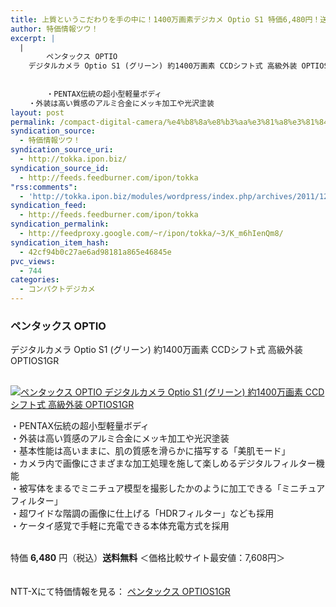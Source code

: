 ```yaml
---
title: 上質というこだわりを手の中に！1400万画素デジカメ Optio S1 特価6,480円！送料無料！
author: 特価情報ツウ！
excerpt: |
  |
    	ペンタックス OPTIO
    デジタルカメラ Optio S1 (グリーン) 約1400万画素 CCDシフト式 高級外装 OPTIOS1GR
    	
    
    	・PENTAX伝統の超小型軽量ボディ
    ・外装は高い質感のアルミ合金にメッキ加工や光沢塗装
layout: post
permalink: /compact-digital-camera/%e4%b8%8a%e8%b3%aa%e3%81%a8%e3%81%84%e3%81%86%e3%81%93%e3%81%a0%e3%82%8f%e3%82%8a%e3%82%92%e6%89%8b%e3%81%ae%e4%b8%ad%e3%81%ab%ef%bc%811400%e4%b8%87%e7%94%bb%e7%b4%a0%e3%83%87%e3%82%b8%e3%82%ab.html
syndication_source:
  - 特価情報ツウ！
syndication_source_uri:
  - http://tokka.ipon.biz/
syndication_source_id:
  - http://feeds.feedburner.com/ipon/tokka
"rss:comments":
  - 'http://tokka.ipon.biz/modules/wordpress/index.php/archives/2011/12/16/1400-optio-s1-6480/#comments'
syndication_feed:
  - http://feeds.feedburner.com/ipon/tokka
syndication_permalink:
  - http://feedproxy.google.com/~r/ipon/tokka/~3/K_m6hIenQm8/
syndication_item_hash:
  - 42cf94b0c27ae6ad98181a865e46845e
pvc_views:
  - 744
categories:
  - コンパクトデジカメ
---
```

### ペンタックス OPTIO  
デジタルカメラ Optio S1 (グリーン) 約1400万画素 CCDシフト式 高級外装 OPTIOS1GR

<div class="img-bg2 img_L">
  <a href="http://px.a8.net/svt/ejp?a8mat=ZYP6S+8IMA3E+S1Q+BWGDT&#038;a8ejpredirect=http://nttxstore.jp/_II_QZX0005507" ><br /> <img border="0" alt="ペンタックス OPTIO デジタルカメラ Optio S1 (グリーン) 約1400万画素 CCDシフト式 高級外装 OPTIOS1GR" src="http://i1.wp.com/image.nttxstore.jp/l2_images/Q/QZ/QZX0005507.jpg?w=120" data-recalc-dims="1" /></a>
</div>

・PENTAX伝統の超小型軽量ボディ  
<a id="more-8713"></a>・外装は高い質感のアルミ合金にメッキ加工や光沢塗装  
・基本性能は高いままに、肌の質感を滑らかに描写する「美肌モード」  
・カメラ内で画像にさまざまな加工処理を施して楽しめるデジタルフィルター機能  
・被写体をまるでミニチュア模型を撮影したかのように加工できる「ミニチュアフィルター」  
・超ワイドな階調の画像に仕上げる「HDRフィルター」なども採用  
・ケータイ感覚で手軽に充電できる本体充電方式を採用  
<br clear="all" />

特価 <span class="tokka-price"><strong>6,480</strong></span> 円（税込）**送料無料** ＜価格比較サイト最安値：7,608円＞

　  
NTT-Xにて特価情報を見る： <span class="fs150p"><a href="http://px.a8.net/svt/ejp?a8mat=ZYP6S+8IMA3E+S1Q+BWGDT&#038;a8ejpredirect=http://nttxstore.jp/_II_QZX0005507" >ペンタックス OPTIOS1GR</a></span> 

<img src="http://feeds.feedburner.com/~r/ipon/tokka/~4/K_m6hIenQm8" height="1" width="1" title="" alt="" />
